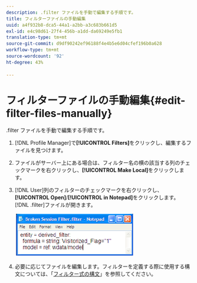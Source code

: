 ```yaml
---
description: .filter ファイルを手動で編集する手順です。
title: フィルターファイルの手動編集
uuid: a4f932b8-dca5-44a1-a2bb-a3c683b661d5
exl-id: e4c98d61-27f4-456b-a1dd-da69249e5fb1
translation-type: tm+mt
source-git-commit: d9df90242ef96188f4e4b5e6d04cfef196b0a628
workflow-type: tm+mt
source-wordcount: '92'
ht-degree: 43%

---
```


# フィルターファイルの手動編集{#edit-filter-files-manually}

.filter ファイルを手動で編集する手順です。

1. [!DNL Profile Manager]で&#x200B;**[!UICONTROL Filters]**&#x200B;をクリックし、編集するファイルを見つけます。
1. ファイルがサーバー上にある場合は、フィルター名の横の該当する列のチェックマークを右クリックし、**[!UICONTROL Make Local]**&#x200B;をクリックします。
1. [!DNL User]列のフィルターのチェックマークを右クリックし、**[!UICONTROL Open]**/**[!UICONTROL in Notepad]**&#x200B;をクリックします。 [!DNL .filter]ファイルが開きます。

   ![](assets/filter_manualEdit.png)

1. 必要に応じてファイルを編集します。フィルターを定義する際に使用する構文については、「[フィルター式の構文](../../../../home/c-get-started/c-qry-lang-syntx/c-syntx-fltr-exp.md#concept-72f2563f809747a2a3cff7ec72462a15)」を参照してください。
